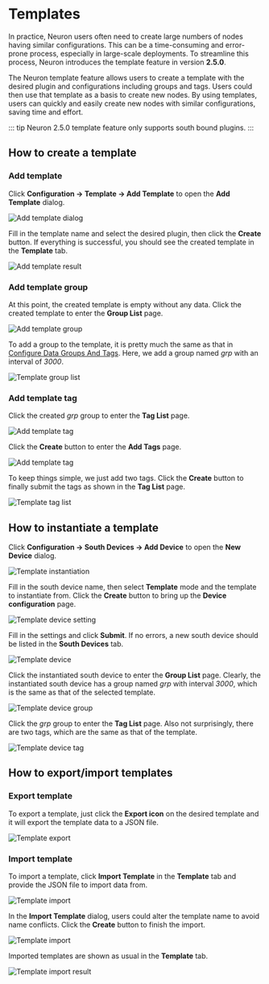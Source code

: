 # Templates

In practice, Neuron users often need to create large numbers of nodes having
similar configurations. This can be a time-consuming and error-prone process,
especially in large-scale deployments. To streamline this process, Neuron
introduces the template feature in version **2.5.0**.

The Neuron template feature allows users to create a template with the desired
plugin and configurations including groups and tags. Users could then use that
template as a basis to create new nodes.
By using templates, users can quickly and easily create new nodes with similar
configurations, saving time and effort.

::: tip
Neuron 2.5.0 template feature only supports south bound plugins.
:::

## How to create a template

### Add template

Click **Configuration -> Template -> Add Template** to open the
**Add Template** dialog.

  ![Add template dialog](./assets/template_add_dialog.png)

Fill in the template name and select the desired plugin, then click the
**Create** button. If everything is successful, you should see the created
template in the **Template** tab.

  ![Add template result](./assets/template_list.png)

### Add template group

At this point, the created template is empty without any data.
Click the created template to enter the **Group List** page.

  ![Add template group](./assets/template_add_group.png)

To add a group to the template, it is pretty much the same as that in
[Configure Data Groups And Tags](../groups-tags/groups-tags).
Here, we add a group named *grp* with an interval of *3000*.

  ![Template group list](./assets/template_group_list.png)

### Add template tag

Click the created *grp* group to enter the **Tag List** page.

  ![Add template tag](./assets/template_tag_list_1.png)

Click the **Create** button to enter the **Add Tags** page.

  ![Add template tag](./assets/template_add_tag.png)

To keep things simple, we just add two tags.
Click the **Create** button to finally submit the tags as shown in the
**Tag List** page.

  ![Template tag list](./assets/template_tag_list_2.png)


## How to instantiate a template

Click **Configuration -> South Devices -> Add Device** to open the
**New Device** dialog.

  ![Template instantiation](./assets/template_add_device.png)

Fill in the south device name, then select **Template** mode and the template
to instantiate from. Click the **Create** button to bring up the
**Device configuration** page.

  ![Template device setting](./assets/template_device_setting.png)

Fill in the settings and click **Submit**. If no errors, a new south device
should be listed in the **South Devices** tab.

  ![Template device](./assets/template_device_list.png)

Click the instantiated south device to enter the **Group List** page.
Clearly, the instantiated south device has a group named *grp* with interval
*3000*, which is the same as that of the selected template.

  ![Template device group](./assets/template_device_group.png)

Click the *grp* group to enter the **Tag List** page. Also not surprisingly, there
are two tags, which are the same as that of the template.

  ![Template device tag](./assets/template_device_tag.png)


## How to export/import templates

### Export template

To export a template, just click the **Export icon** on the desired template
and it will export the template data to a JSON file.

  ![Template export](./assets/template_export.png)

### Import template

To import a template, click **Import Template** in the **Template** tab
and provide the JSON file to import data from.

  ![Template import](./assets/template_import_1.png)

In the **Import Template** dialog, users could alter the template name to avoid
name conflicts. Click the **Create** button to finish the import.

  ![Template import](./assets/template_import_2.png)

Imported templates are shown as usual in the **Template** tab.

  ![Template import result](./assets/template_import_result.png)
